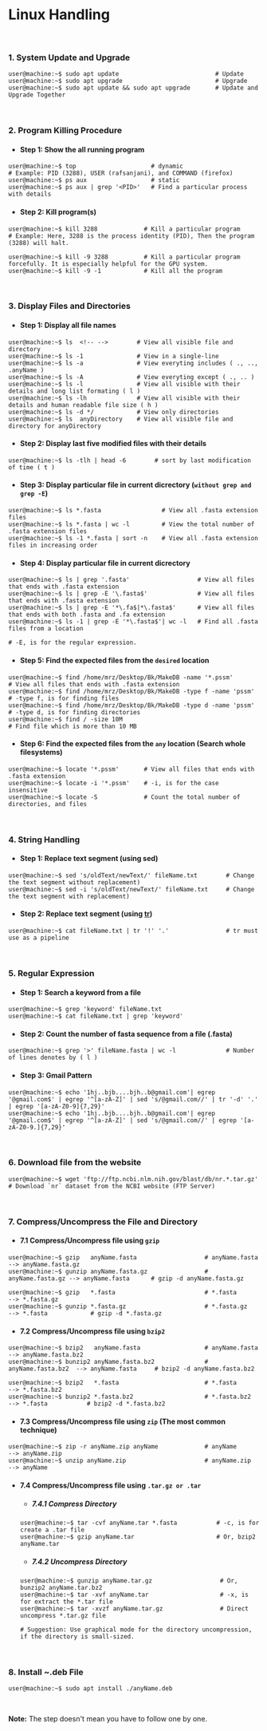 # Linux Handling
&nbsp;

### 1. System Update and Upgrade
```console
user@machine:~$ sudo apt update                           # Update
user@machine:~$ sudo apt upgrade                          # Upgrade
user@machine:~$ sudo apt update && sudo apt upgrade       # Update and Upgrade Together
```

&nbsp;

### 2. Program Killing Procedure
- #### Step 1: Show the all running program

```console
user@machine:~$ top                     # dynamic
# Example: PID (3288), USER (rafsanjani), and COMMAND (firefox)
user@machine:~$ ps aux                  # static
user@machine:~$ ps aux | grep '<PID>'   # Find a particular process with details
```

- #### Step 2: Kill program(s)
```console
user@machine:~$ kill 3288             # Kill a particular program
# Example: Here, 3288 is the process identity (PID), Then the program (3288) will halt.

user@machine:~$ kill -9 3288          # Kill a particular program forcefully. It is especially helpful for the GPU system.
user@machine:~$ kill -9 -1            # Kill all the program
```
&nbsp;

### 3. Display Files and Directories

- #### Step 1: Display all file names
```console
user@machine:~$ ls  <!-- -->        # View all visible file and directory
user@machine:~$ ls -1               # View in a single-line
user@machine:~$ ls -a               # View everyting includes ( ., .., .anyName )
user@machine:~$ ls -A               # View everyting except ( ., .. )
user@machine:~$ ls -l               # View all visible with their details and long list formating ( l ) 
user@machine:~$ ls -lh              # View all visible with their details and human readable file size ( h ) 
user@machine:~$ ls -d */            # View only directories
user@machine:~$ ls  anyDirectory    # View all visible file and directory for anyDirectory
```

- #### Step 2: Display last five modified files with their details
```console
user@machine:~$ ls -tlh | head -6        # sort by last modification of time ( t )
```

- #### Step 3: Display particular file in current dicrectory (`without grep and grep -E`)
```console
user@machine:~$ ls *.fasta                 # View all .fasta extension files
user@machine:~$ ls *.fasta | wc -l         # View the total number of .fasta extension files
user@machine:~$ ls -1 *.fasta | sort -n    # View all .fasta extension files in increasing order
```

- #### Step 4: Display particular file in current dicrectory
```console
user@machine:~$ ls | grep '.fasta'                   # View all files that ends with .fasta extension  
user@machine:~$ ls | grep -E '\.fasta$'              # View all files that ends with .fasta extension  
user@machine:~$ ls | grep -E '*\.fa$|*\.fasta$'      # View all files that ends with both .fasta and .fa extension
user@machine:~$ ls -1 | grep -E '*\.fasta$'| wc -l   # Find all .fasta files from a location

# -E, is for the regular expression.
```

- #### Step 5: Find the expected files from the `desired` location
```console
user@machine:~$ find /home/mrz/Desktop/Bk/MakeDB -name '*.pssm'          # View all files that ends with .fasta extension   
user@machine:~$ find /home/mrz/Desktop/Bk/MakeDB -type f -name 'pssm'    # -type f, is for finding files
user@machine:~$ find /home/mrz/Desktop/Bk/MakeDB -type d -name 'pssm'    # -type d, is for finding directories
user@machine:~$ find / -size 10M                                         # Find file which is more than 10 MB
```

- #### Step 6: Find the expected files from the `any` location (Search whole filesystems)
```console
user@machine:~$ locate '*.pssm'       # View all files that ends with .fasta extension
user@machine:~$ locate -i '*.pssm'    # -i, is for the case insensitive
user@machine:~$ locate -S             # Count the total number of directories, and files
```


&nbsp;

### 4. String Handling
- #### Step 1: Replace text segment (using sed)
```console
user@machine:~$ sed 's/oldText/newText/' fileName.txt        # Change the text segment without replacement) 
user@machine:~$ sed -i 's/oldText/newText/' fileName.txt     # Change the text segment with replacement) 
```
- #### Step 2: Replace text segment (using [tr](https://www.youtube.com/watch?v=i0Q8LRSiUZ4))
```console
user@machine:~$ cat fileName.txt | tr '!' '.'                # tr must use as a pipeline
```

&nbsp;

### 5. Regular Expression
- #### Step 1: Search a keyword from a file
```console
user@machine:~$ grep 'keyword' fileName.txt
user@machine:~$ cat fileName.txt | grep 'keyword'
```

- #### Step 2: Count the number of fasta sequence from a file (.fasta)
```console
user@machine:~$ grep '>' fileName.fasta | wc -l              # Number of lines denotes by ( l )
```

- #### Step 3: Gmail Pattern
```console
user@machine:~$ echo '1hj..bjb....bjh..b@gmail.com'| egrep '@gmail.com$' | egrep '^[a-zA-Z]' | sed 's/@gmail.com//' | tr '-d' '.' | egrep '[a-zA-Z0-9]{7,29}' 
user@machine:~$ echo '1hj..bjb....bjh..b@gmail.com'| egrep '@gmail.com$' | egrep '^[a-zA-Z]' | sed 's/@gmail.com//' | egrep '[a-zA-Z0-9.]{7,29}' 
```

&nbsp;

### 6. Download file from the website 
```console
user@machine:~$ wget 'ftp://ftp.ncbi.nlm.nih.gov/blast/db/nr.*.tar.gz'   # Download `nr` dataset from the NCBI website (FTP Server)
```

&nbsp;

### 7. Compress/Uncompress the File and Directory
- #### 7.1 Compress/Uncompress file using `gzip`
```console
user@machine:~$ gzip   anyName.fasta                   # anyName.fasta    --> anyName.fasta.gz
user@machine:~$ gunzip anyName.fasta.gz                # anyName.fasta.gz --> anyName.fasta      # gzip -d anyName.fasta.gz

user@machine:~$ gzip   *.fasta                         # *.fasta          --> *.fasta.gz
user@machine:~$ gunzip *.fasta.gz                      # *.fasta.gz       --> *.fasta            # gzip -d *.fasta.gz
```

- #### 7.2 Compress/Uncompress file using `bzip2`
```console
user@machine:~$ bzip2   anyName.fasta                  # anyName.fasta      --> anyName.fasta.bz2
user@machine:~$ bunzip2 anyName.fasta.bz2              # anyName.fasta.bz2  --> anyName.fasta     # bzip2 -d anyName.fasta.bz2

user@machine:~$ bzip2   *.fasta                        # *.fasta            --> *.fasta.bz2
user@machine:~$ bunzip2 *.fasta.bz2                    # *.fasta.bz2        --> *.fasta           # bzip2 -d *.fasta.bz2
```

- #### 7.3 Compress/Uncompress file using `zip` (The most common technique)
```console 
user@machine:~$ zip -r anyName.zip anyName             # anyName            --> anyName.zip
user@machine:~$ unzip anyName.zip                      # anyName.zip        --> anyName
```

- #### 7.4 Compress/Uncompress file using `.tar.gz or .tar`
  - ##### 7.4.1 Compress Directory
  ```console
  user@machine:~$ tar -cvf anyName.tar *.fasta           # -c, is for create a .tar file
  user@machine:~$ gzip anyName.tar                       # Or, bzip2 anyName.tar
  ```

  - ##### 7.4.2 Uncompress Directory
  ```console
  user@machine:~$ gunzip anyName.tar.gz                   # Or, bunzip2 anyName.tar.bz2
  user@machine:~$ tar -xvf anyName.tar                    # -x, is for extract the *.tar file
  user@machine:~$ tar -xvzf anyName.tar.gz                # Direct uncompress *.tar.gz file

  # Suggestion: Use graphical mode for the directory uncompression, if the directory is small-sized.
  ```

&nbsp;

### 8. Install ~.deb File
```console
user@machine:~$ sudo apt install ./anyName.deb
```

&nbsp;
&nbsp;


**Note:** The step doesn't mean you have to follow one by one.

